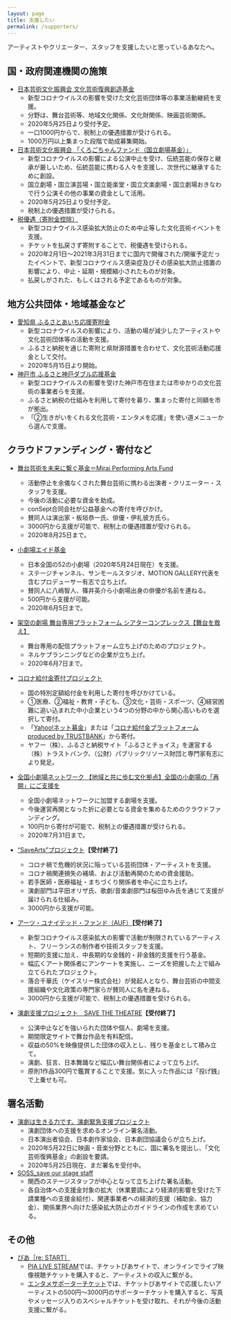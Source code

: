 ```yaml
---
layout: page
title: 支援したい
permalink: /supporters/
---
```

アーティストやクリエーター、スタッフを支援したいと思っているあなたへ。
## 国・政府関連機関の施策
* [日本芸術文化振興会 文化芸術復興創造基金](https://www.ntj.jac.go.jp/topics/top/2020/345.html)
	* 新型コロナウイルスの影響を受けた文化芸術団体等の事業活動継続を支援。
	* 分野は、舞台芸術等、地域文化関係、文化財関係、映画芸術関係。
	* 2020年5月25日より受付予定。
	* 一口1000円からで、税制上の優遇措置が受けられる。
	* 1000万円以上集まった段階で助成募集開始。
* [日本芸術文化振興会 「くろごちゃんファンド（国立劇場基金）」](https://www.ntj.jac.go.jp/topics/top/2020/344.html)
	* 新型コロナウイルスの影響による公演中止を受け、伝統芸能の保存と継承が厳しいため、伝統芸能に携わる人々を支援し、次世代に継承するために創設。
	* 国立劇場・国立演芸場・国立能楽堂・国立文楽劇場・国立劇場おきなわで行う公演その他の事業の資金として活用。
	* 2020年5月25日より受付予定。
	* 税制上の優遇措置が受けられる。
* [税優遇（寄附金控除）](https://www.bunka.go.jp/koho_hodo_oshirase/sonota_oshirase/pdf/20200422_01.pdf)
	* 新型コロナウイルス感染拡大防止のため中止等した文化芸術イベントを支援。
	* チケットを払戻さず寄附することで、税優遇を受けられる。
	* 2020年2月1日〜2021年3月31日までに国内で開催された/開催予定だったイベントで、新型コロナウイルス感染症及びその感染拡大防止措置の影響により、中止・延期・規模縮小されたものが対象。
	* 払戻しがされた、もしくはされる予定であるものが対象。

## 地方公共団体・地域基金など
* [愛知県 ふるさとあいち応援寄附金](https://www.pref.aichi.jp/soshiki/bunka/bunka020514.html)
	* 新型コロナウイルスの影響により、活動の場が減少したアーティストや文化芸術団体等の活動を支援。
	* ふるさと納税を通じた寄附と県財源措置を合わせて、文化芸術活動応援金として交付。
	* 2020年5月15日より開始。
* [神戸市 ふるさと神戸ダブル応援基金](https://www.city.kobe.lg.jp/a51458/113607015059.html)
	* 新型コロナウイルスの影響を受けた神戸市在住または市ゆかりの文化芸術の事業者らを支援。
	* ふるさと納税の仕組みを利用して寄付を募り、集まった寄付と同額を市が拠出。
	* 「②生きがいをくれる文化芸術・エンタメを応援」を使い道メニューから選んで支援。
		
## クラウドファンディング・寄付など
* [舞台芸術を未来に繋ぐ基金＝Mirai Performing Arts Fund](https://motion-gallery.net/projects/butainomirai)
	* 活動停止を余儀なくされた舞台芸術に携わる出演者・クリエーター・スタッフを支援。
	* 今後の活動に必要な資金を助成。
	* conSept合同会社が公益基金への寄付を呼びかけ。
	* 賛同人は演出家・板垣恭一氏、俳優・伊礼彼方氏ら。
	* 3000円から支援が可能で、税制上の優遇措置が受けられる。
	* 2020年8月25日まで。
* [小劇場エイド基金](https://motion-gallery.net/projects/shogekijo-aid?fbclid=IwAR2v4YVK3WYIhOrAySLHIPydeoQZ-JstRJZ04tBhmRFDHqLoT2EdxDHXawQ)
	* 日本全国の52の小劇場（2020年5月24日現在）を支援。
	* ステージチャンネル、サンモールスタジオ、MOTION GALLERY代表を含むプロデューサー有志で立ち上げ。
	* 賛同人に八嶋智人、篠井英介ら小劇場出身の俳優が名前を連ねる。
	* 500円から支援が可能。
	* 2020年6月5日まで。

* [架空の劇場 舞台専用プラットフォーム シアターコンプレックス【舞台を救え】](https://fanbeats.jp/collaboration/theater-complex?fbclid=IwAR2KNbt9_qxnTFcao3aFwdXdlXF8kgTEV4T9oFYXd2rWc6v5hB3S5cSbeuA)
	* 舞台専用の配信プラットフォーム立ち上げのためのプロジェクト。
	* ネルケプランニングなどの企業が立ち上げ。
	* 2020年6月7日まで。

* [コロナ給付金寄付プロジェクト](https://www.info.public.or.jp/corona-kifu)
	* 国の特別定額給付金を利用した寄付を呼びかけている。
	* ①医療、②福祉・教育・子ども、③文化・芸術・スポーツ、④経営困難に追い込まれた中小企業という4つの分野の中から関心高いものを選択して寄付。
	* 「[Yahoo!ネット募金](https://donation.yahoo.co.jp/promo/covid19/)」または「[コロナ給付金プラットフォーム produced by TRUSTBANK](https://www.furusato-tax.jp/covid19/)」から寄付。
	* ヤフー（株）、ふるさと納税サイト「ふるさとチョイス」を運営する（株）トラストバンク、（公財）パブリックリソース財団と専門家有志により発足。
	
* [全国小劇場ネットワーク 【地域と共に歩む文化拠点】全国の小劇場の「再開」にご支援を](https://readyfor.jp/projects/shogekijo-network)
	* 全国小劇場ネットワークに加盟する劇場を支援。
	* 今後運営再開となった折に必要となる資金を集めるためのクラウドファンディング。
	* 100円から寄付が可能で、税制上の優遇措置が受けられる。
	* 2020年7月31日まで。

* [“SaveArts”プロジェクト](https://readyfor.jp/projects/SaveArts)**【受付終了】**
	* コロナ禍で危機的状況に陥っている芸術団体・アーティストを支援。
	* コロナ禍関連損失の補填、および活動再開のための資金援助。
	* 若手医師・医療福祉・まちづくり関係者を中心に立ち上げ。
	* 演劇部門は平田オリザ氏、歌劇/音楽劇部門は桜田ゆみ氏を通じて支援が届けられる仕組み。
	* 3000円から支援が可能。

* [アーツ・ユナイテッド・ファンド（AUF）](https://camp-fire.jp/projects/view/271390)**【受付終了】**
	* 新型コロナウイルス感染拡大の影響で活動が制限されているアーティスト、フリーランスの制作者や技術スタッフを支援。
	* 短期的支援に加え、中長期的な金銭的・非金銭的支援を行う基金。
	* 幅広くアート関係者にアンケートを実施し、ニーズを把握した上で組み立てられたプロジェクト。
	* 落合千華氏（ケイスリー株式会社）が発起人となり、舞台芸術の中間支援組織や文化政策の専門家らが賛同人に名を連ねる。
	* 3000円から支援が可能で、税制上の優遇措置を受けられる。
* [演劇支援プロジェクト　SAVE THE THEATRE](https://savethetheatre.zaiko.io)**【受付終了】**
	* 公演中止などを強いられた団体や個人、劇場を支援。
	* 期間限定サイトで舞台作品を有料配信。
	* 収益の50%を映像提供した団体の収入とし、残りを基金として積み立て。
	* 演劇、狂言、日本舞踊など幅広い舞台関係者によって立ち上げ。
	* 原則1作品300円で鑑賞することで支援。気に入った作品には「投げ銭」で上乗せも可。

## 署名活動
* [演劇は生きる力です。演劇緊急支援プロジェクト](https://www.change.org/p/政府-演劇は生きる力です-演劇緊急支援プロジェクト?utm_content=cl_sharecopy_21808360_ja-JP%3Av1&recruiter=1081876089&recruited_by_id=367797f0-8850-11ea-95d1-59891ccab7c3&utm_source=share_petition&utm_medium=copylink&utm_campaign=psf_combo_share_initial&utm_term=psf_combo_share_initial&fbclid=IwAR0kuKNMihhVdPIvsJ0LV-B7NQTMAZGOuTZ5HUj0UIvUxdIV8O9qxD5g4yE)
	* 演劇団体への支援を求めるオンライン署名活動。
	* 日本演出者協会、日本劇作家協会、日本劇団協議会らが立ち上げ。
	* 2020年5月22日に映画・音楽分野とともに、国に署名を提出し、「文化芸術復興基金」の創設を要請。
	* 2020年5月25日現在、まだ署名を受付中。
* [SOSS_save our stage staff](https://www.facebook.com/SOSS.COVID19/)
	* 関西のステージスタッフが中心となって立ち上げた署名活動。
	* 各自治体への支援金対象の拡大（休業要請により経済的影響を受けた下請業種への支援金給付）、関連事業者への経済的支援（補助金、協力金）、関係業界へ向けた感染拡大防止のガイドラインの作成を求めている。

## その他
* [ぴあ［re: START］](https://lp.p.pia.jp/restart/)
	* [PIA LIVE STREAM](https://w.pia.jp/t/pialivestream/)では、チケットぴあサイトで、オンラインでライブ映像視聴チケットを購入すると、アーティストの収入に繋がる。
	* [エンタメサポーターチケット](https://w.pia.jp/t/supporterticket)では、チケットぴあサイトで応援したいアーティストの500円〜3000円のサポーターチケットを購入すると、写真やメッセージ入りのスペシャルチケットを受け取れ、それが今後の活動支援に繋がる。